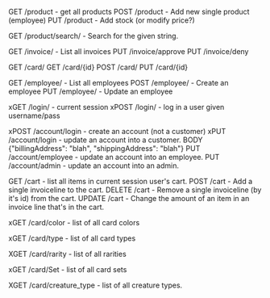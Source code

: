 GET	/product - get all products
POST	/product - Add new single product (employee)
PUT	/product - Add stock (or modify price?)

GET	/product/search/<stuff> - Search for the given string.

GET	/invoice/ - List all invoices
PUT	/invoice/approve
PUT	/invoice/deny

GET	/card/
GET	/card/{id}
POST	/card/
PUT	/card/{id}


GET	/employee/ - List all employees
POST	/employee/ - Create an employee
PUT	/employee/ - Update an employee

xGET	/login/ - current session
xPOST	/login/ - log in a user given username/pass

xPOST	/account/login - create an account (not a customer)
xPUT	/account/login - update an account into a customer.
	BODY {"billingAddress": "blah", "shippingAddress": "blah"}
PUT	/account/employee - update an account into an employee.
PUT	/account/admin - update an account into an admin.

GET	/cart - list all items in current session user's cart.
POST	/cart - Add a single invoiceline to the cart.
DELETE	/cart - Remove a single invoiceline (by it's id) from the cart.
UPDATE	/cart - Change the amount of an item in an invoice line that's in the cart.

xGET	/card/color - list of all card colors

xGET	/card/type - list of all card types

XGET	/card/rarity - list of all rarities

xGET	/card/Set - list of all card sets

XGET	/card/creature_type - list of all creature types.
